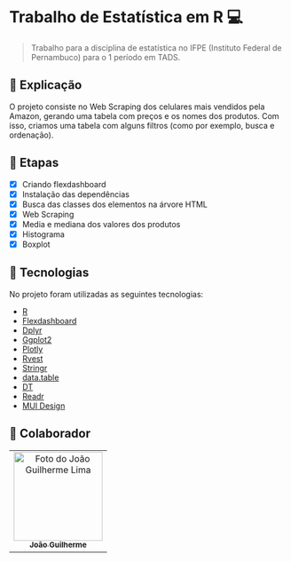 # Trabalho de Estatística em R 💻

>  Trabalho para a disciplina de estatística no IFPE (Instituto Federal de Pernambuco) para o 1 período em TADS. 

## :page_facing_up: Explicação

O projeto consiste no Web Scraping dos celulares mais vendidos pela Amazon, gerando uma tabela com preços e os nomes dos produtos. Com isso, criamos uma tabela com alguns filtros (como por exemplo, busca e ordenação).
 
## :dart: Etapas ##

- [x] Criando flexdashboard 
- [x] Instalação das dependências
- [x] Busca das classes dos elementos na árvore HTML 
- [x] Web Scraping
- [x] Media e mediana dos valores dos produtos
- [x] Histograma
- [x] Boxplot

## :rocket: Tecnologias ##

No projeto foram utilizadas as seguintes tecnologias:

- [R](https://www.rdocumentation.org/)
- [Flexdashboard]()
- [Dplyr]()
- [Ggplot2]()
- [Plotly]()
- [Rvest]()
- [Stringr]()
- [data.table]()
- [DT]()
- [Readr]()
- [MUI Design]()

## 🤝 Colaborador

<table>
  <tr>
    <td align="center">
      <a href="#">
        <img src="https://media.licdn.com/dms/image/C4D03AQEEieIa-_h22g/profile-displayphoto-shrink_800_800/0/1651164045663?e=1680134400&v=beta&t=1zUawNrVwyQXtnmHX_Tz8sfPHHuvbHGraEHiiN9AwDU" width="160px;" alt="Foto do João Guilherme Lima"/><br>
          <sub>
            <b>João Guilherme</b>
          </sub>
        </a>
      </td>
  </tr>
</table>
